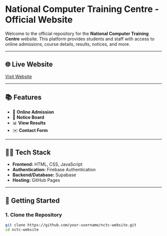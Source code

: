 # National Computer Training Centre - Official Website

Welcome to the official repository for the **National Computer Training Centre** website. This platform provides students and staff with access to online admissions, course details, results, notices, and more.

---

## 🌐 Live Website

[Visit Website](https://www.electromart.space) 

---

## 📚 Features

- 📝 **Online Admission**    
- 📢 **Notice Board**  
 - 📊 **View Results**  
- ✉️ **Contact Form**

---

## 🧑‍💻 Tech Stack

- **Frontend:** HTML, CSS, JavaScript  
- **Authentication:** Firebase Authentication  
- **Backend/Database:** Supabase  
- **Hosting:** GitHub Pages 

---

## 🚀 Getting Started

### 1. Clone the Repository

```bash
git clone https://github.com/your-username/nctc-website.git
cd nctc-website
